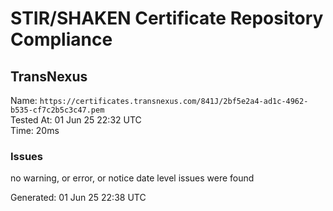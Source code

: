 # STIR/SHAKEN Certificate Repository Compliance

## TransNexus

Name: `https://certificates.transnexus.com/841J/2bf5e2a4-ad1c-4962-b535-cf7c2b5c3c47.pem`\
Tested At: 01 Jun 25 22:32 UTC\
Time: 20ms

### Issues

no warning, or error, or notice date level issues were found

Generated: 01 Jun 25 22:38 UTC